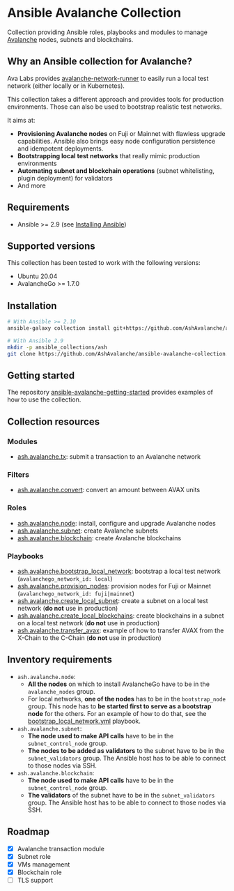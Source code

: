 # Ansible Avalanche Collection

Collection providing Ansible roles, playbooks and modules to manage [Avalanche](https://docs.avax.network/) nodes, subnets and blockchains.

## Why an Ansible collection for Avalanche?

Ava Labs provides [avalanche-network-runner](https://github.com/ava-labs/avalanche-network-runner) to easily run a local test network (either locally or in Kubernetes).

This collection takes a different approach and provides tools for production environments. Those can also be used to bootstrap realistic test networks.

It aims at:

- **Provisioning Avalanche nodes** on Fuji or Mainnet with flawless upgrade capabilities. Ansible also brings easy node configuration persistence and idempotent deployments.
- **Bootstrapping local test networks** that really mimic production environments
- **Automating subnet and blockchain operations** (subnet whitelisting, plugin deployment) for validators
- And more

## Requirements

- Ansible >= 2.9 (see [Installing Ansible](https://docs.ansible.com/ansible/latest/installation_guide/intro_installation.html))

## Supported versions

This collection has been tested to work with the following versions:

- Ubuntu 20.04
- AvalancheGo >= 1.7.0

## Installation

```sh
# With Ansible >= 2.10
ansible-galaxy collection install git+https://github.com/AshAvalanche/ansible-avalanche-collection.git

# With Ansible 2.9
mkdir -p ansible_collections/ash
git clone https://github.com/AshAvalanche/ansible-avalanche-collection.git ansible_collections/ash/avalanche
```

## Getting started

The repository [ansible-avalanche-getting-started](https://github.com/AshAvalanche/ansible-avalanche-getting-started) provides examples of how to use the collection.

## Collection resources

### Modules

- [ash.avalanche.tx](./plugins/modules): submit a transaction to an Avalanche network

### Filters

- [ash.avalanche.convert](./plugins/filter): convert an amount between AVAX units

### Roles

- [ash.avalanche.node](./roles/node): install, configure and upgrade Avalanche nodes
- [ash.avalanche.subnet](./roles/subnet): create Avalanche subnets
- [ash.avalanche.blockchain](./roles/blockchain): create Avalanche blockchains

### Playbooks

- [ash.avalanche.bootstrap_local_network](./playbooks/bootstrap_local_network.yml): bootstrap a local test network (`avalanchego_network_id: local`)
- [ash.avalanche.provision_nodes](./playbooks/provision_nodes.yml): provision nodes for Fuji or Mainnet (`avalanchego_network_id: fuji|mainnet`)
- [ash.avalanche.create_local_subnet](./playbooks/create_local_subnet.yml): create a subnet on a local test network (**do not** use in production)
- [ash.avalanche.create_local_blockchains](./playbooks/create_local_blockchains.yml): create blockchains in a subnet on a local test network (**do not** use in production)
- [ash.avalanche.transfer_avax](./playbooks/transfer_avax.yml): example of how to transfer AVAX from the X-Chain to the C-Chain (**do not** use in production)

## Inventory requirements

- `ash.avalanche.node`:
  - **All the nodes** on which to install AvalancheGo have to be in the `avalanche_nodes` group.
  - For local networks, **one of the nodes** has to be in the `bootstrap_node` group. This node has to **be started first to serve as a bootstrap node** for the others. For an example of how to do that, see the [bootstrap_local_network.yml](../../playbooks/bootstrap_local_network.yml) playbook.
- `ash.avalanche.subnet`:
  - **The node used to make API calls** have to be in the `subnet_control_node` group.
  - **The nodes to be added as validators** to the subnet have to be in the `subnet_validators` group. The Ansible host has to be able to connect to those nodes via SSH.
- `ash.avalanche.blockchain`:
  - **The node used to make API calls** have to be in the `subnet_control_node` group.
  - **The validators** of the subnet have to be in the `subnet_validators` group. The Ansible host has to be able to connect to those nodes via SSH.

## Roadmap

- [x] Avalanche transaction module
- [x] Subnet role
- [x] VMs management
- [x] Blockchain role
- [ ] TLS support
